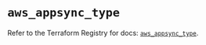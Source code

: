 # `aws_appsync_type`

Refer to the Terraform Registry for docs: [`aws_appsync_type`](https://registry.terraform.io/providers/hashicorp/aws/6.10.0/docs/resources/appsync_type).
